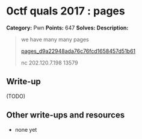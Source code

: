 # 0ctf quals 2017 : pages

**Category:** Pwn
**Points:** 647
**Solves:** 
**Description:**

> we have many many pages
> 
> 
> [pages_d9a22948ada76c76fcd1658457d51b61](./pages_d9a22948ada76c76fcd1658457d51b61)
> 
> nc 202.120.7.198 13579

## Write-up

(TODO)

## Other write-ups and resources

* none yet

